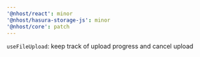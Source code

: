 ```yaml
---
'@nhost/react': minor
'@nhost/hasura-storage-js': minor
'@nhost/core': patch
---
```


`useFileUpload`: keep track of upload progress and cancel upload
